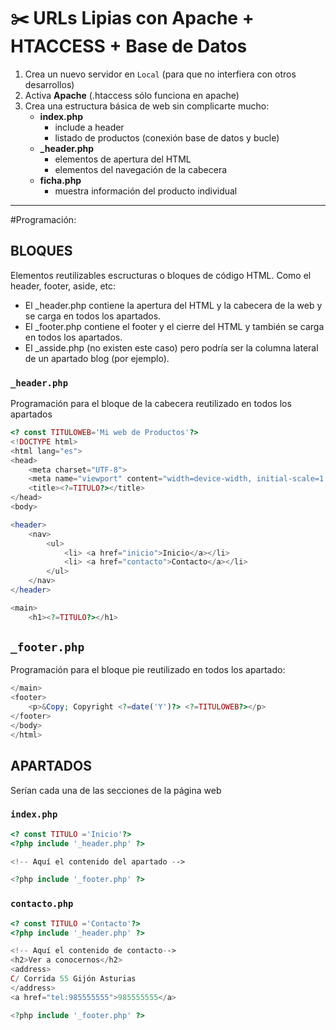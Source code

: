 # ✂️ URLs Lipias con Apache + HTACCESS + Base de Datos

1. Crea un nuevo servidor en `Local` (para que no interfiera con otros desarrollos)
2. Activa **Apache** (.htaccess sólo funciona en apache)
3. Crea una estructura básica de web sin complicarte mucho:
    - **index.php**
        - include a header
        - listado de productos (conexión base de datos y bucle)
    - **_header.php**
        - elementos de apertura del HTML
        - elementos del navegación de la cabecera
    - **ficha.php**
        - muestra información del producto individual

---
#Programación:



## BLOQUES 
Elementos reutilizables escructuras o bloques de código HTML.
Como el header, footer, aside, etc:
- El _header.php contiene la apertura del HTML y la cabecera de la web y se carga en todos los apartados.
- El _footer.php contiene el footer y el cierre del HTML y también se carga en todos los apartados.
- El _asside.php (no existen este caso) pero podría ser la columna lateral de un apartado blog (por ejemplo).

### `_header.php`
Programación para el bloque de la cabecera reutilizado en todos los apartados
```php
<? const TITULOWEB='Mi web de Productos'?>
<!DOCTYPE html>
<html lang="es">
<head>
    <meta charset="UTF-8">
    <meta name="viewport" content="width=device-width, initial-scale=1.0">
    <title><?=TITULO?></title>
</head>
<body>

<header>
    <nav>
        <ul>
            <li> <a href="inicio">Inicio</a></li>
            <li> <a href="contacto">Contacto</a></li>
        </ul>
    </nav>
</header>

<main>
    <h1><?=TITULO?></h1>
```


## `_footer.php`
Programación para el bloque pie reutilizado en todos los apartado:
```php
</main>
<footer>
    <p>&Copy; Copyright <?=date('Y')?> <?=TITULOWEB?></p>
</footer>
</body>
</html>
```


##  APARTADOS
Serían cada una de las secciones de la página web

### `index.php`
```php
<? const TITULO ='Inicio'?>
<?php include '_header.php' ?>

<!-- Aquí el contenido del apartado -->

<?php include '_footer.php' ?>
```

### `contacto.php`
```php
<? const TITULO ='Contacto'?>
<?php include '_header.php' ?>

<!-- Aquí el contenido de contacto-->
<h2>Ver a conocernos</h2>
<address>
C/ Corrida 55 Gijón Asturias
</address>
<a href="tel:985555555">985555555</a>

<?php include '_footer.php' ?>
```
